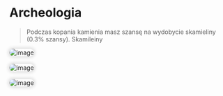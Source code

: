 <style>
img:not(.medium-zoom-image--opened):not(.navbar-link-icon) {
    max-width: 750px; /* Maksymalna szerokość */
    max-height: 500px; /* Maksymalna wysokość */
    width: auto; /* Automatyczna szerokość */
    height: auto; /* Automatyczna wysokość */
    object-fit: contain; /* Dopasowanie bez przycinania */
    margin: 0 8px 4px 0;
    box-shadow: 0 0 6px 4px rgba(0, 0, 0, .1);
    border-radius: 10px;
}
</style>

# Archeologia

> Podczas kopania kamienia masz szansę na wydobycie skamieliny (0.3% szansy). Skamileiny

![image](/pages/images/archaeology/archaeology-1.webp)

![image](/pages/images/archaeology/archaeology-2.webp)

![image](/pages/images/archaeology/archaeology-3.webp)
